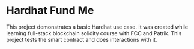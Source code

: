 # Hardhat Fund Me

This project demonstrates a basic Hardhat use case. It was created while learning full-stack blockchain solidity course with FCC and Patrik. This project tests the smart contract and does interactions with it.
